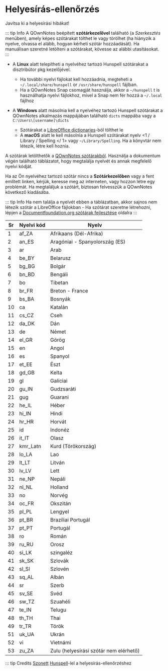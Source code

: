 # Helyesírás-ellenőrzés

Javítsa ki a helyesírási hibákat!

::: tip Info A QOwnNotes beépített **szótárkezelővel** található (a *Szerkesztés* menüben), amely képes szótárakat tölthet le vagy törölhet (ha hiányzik a nyelve, olvassa el alább, hogyan kérheti szótár hozzáadását). Ha manuálisan szeretné letölteni a szótárakat, kövesse az alábbi utasításokat. :::

- A **Linux** alatt telepítheti a nyelvéhez tartozó Hunspell szótárakat a disztribútor pkg kezelőjével.
    - Ha további nyelvi fájlokat kell hozzáadnia, megteheti a `~/.local/share/hunspell` or `/usr/share/hunspell` fájlban.
    - Ha a QOwnNotes Snap csomagját használja, akkor a `~/hunspell` t is használhatja nyelvi fájlokhoz, mivel a Snap nem fér hozzá a `~/.local` fájlhoz

- A **Windows** alatt másolnia kell a nyelvéhez tartozó Hunspell szótárakat a QOwnNotes alkalmazás mappájában található `dicts` mappába vagy a  `C:\Users\[username]\dicts`
    - Szótárakat a [LibreOffice dictionaries](https://github.com/LibreOffice/dictionaries)-böl tölthet le
    - A **macOS** alatt le kell másolnia a Hunspell szótárakat nyelv <1 / Library / Spelling </ 1> vagy `~/Library/Spelling`. Ha a könyvtár nem létezik, létre kell hoznia.

A szótárak letölthetők a [QOwnNotes szótárakból](https://github.com/qownnotes/dictionaries). Használja a dokumentum végén található táblázatot, hogy megtalálja nyelvét és annak megfelelő nyelvi kódját.

Ha az Ön nyelvéhez tartozó szótár nincs a **Szótárkezelőben** vagy a fent említett linken, kérjük, keresse meg az interneten, vagy hozzon létre egy problémát. Ha megtaláljuk a szótárt, biztosan felvesszük a QOwnNotes következő kiadásába.

::: tip Info Ha nem találja a nyelvét ebben a táblázatban, akkor sajnos nem létezik szótár a LibreOffice fájlokban - Ha szótárat szeretne létrehozni, lépjen a [Documentfoundation.org szótárak fejlesztése](https://wiki.documentfoundation.org/Development/Dictionaries) oldalra :::

| Sr | Nyelvi kód | Nyelv                                  |
| -- | ---------- | -------------------------------------- |
| 1  | af_ZA      | Afrikaans (Dél-Afrika)                 |
| 2  | an_ES      | Aragóniai - Spanyolország (ES)         |
| 3  | ar         | Arab                                   |
| 4  | be_BY      | Belarusz                               |
| 5  | bg_BG      | Bolgár                                 |
| 6  | bn_BD      | Bengáli                                |
| 7  | bo         | Tibetan                                |
| 8  | br_FR      | Breton - France                        |
| 9  | bs_BA      | Bosnyák                                |
| 10 | ca         | Katalán                                |
| 11 | cs_CZ      | Cseh                                   |
| 12 | da_DK      | Dán                                    |
| 13 | de         | Német                                  |
| 14 | el_GR      | Görög                                  |
| 15 | en         | Angol                                  |
| 16 | es         | Spanyol                                |
| 17 | et_EE      | Észt                                   |
| 18 | gd_GB      | Kelta                                  |
| 19 | gl         | Galíciai                               |
| 20 | gu_IN      | Gudzsaráti                             |
| 21 | gug        | Guarani                                |
| 22 | he_IL      | Héber                                  |
| 23 | hi_IN      | Hindi                                  |
| 24 | hr_HR      | Horvát                                 |
| 25 | id         | Indonéz                                |
| 26 | it_IT      | Olasz                                  |
| 27 | kmr_Latn   | Kurd (Törökország)                     |
| 28 | lo_LA      | Lao                                    |
| 29 | lt_LT      | Litván                                 |
| 30 | lv_LV      | Lett                                   |
| 31 | ne_NP      | Nepáli                                 |
| 32 | nl_NL      | Holland                                |
| 33 | no         | Norvég                                 |
| 34 | oc_FR      | Okszitán                               |
| 35 | pl_PL      | Lengyel                                |
| 36 | pt_BR      | Brazíliai Portugál                     |
| 37 | pt_PT      | Portugál                               |
| 38 | ro         | Román                                  |
| 39 | ru_RU      | Orosz                                  |
| 40 | si_LK      | szingaléz                              |
| 41 | sk_SK      | Szlovák                                |
| 42 | sl_Sl      | Szlovén                                |
| 43 | sq_AL      | Albán                                  |
| 44 | sr         | Szerb                                  |
| 45 | sv_SE      | Svéd                                   |
| 46 | sw_TZ      | Szuahéli                               |
| 47 | te_IN      | Telugu                                 |
| 48 | th_TH      | Thai                                   |
| 49 | tr_TR      | Török                                  |
| 51 | uk_UA      | Ukrán                                  |
| 52 | vi         | Vietnámi                               |
| 53 | zu_ZA      | Zulu (helyesírási szótár nem elérhető) |

::: tip Credits [Szonett](https://github.com/KDE/sonnet) [Hunspell](https://hunspell.github.io/)-lel a helyesírás-ellenőrzéshez
